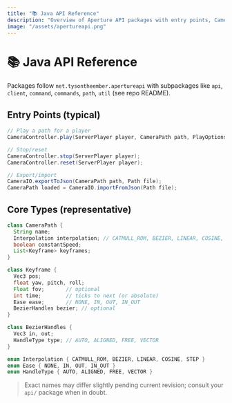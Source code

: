 ```yaml
---
title: "📚 Java API Reference"
description: "Overview of Aperture API packages with entry points, CameraPath/Keyframe structures, and enums for interpolation, easing, and handle types."
image: "/assets/apertureapi.png"
---
```


# 📚 Java API Reference
Packages follow `net.tysontheember.apertureapi` with subpackages like `api`, `client`, `command`, `commands`, `path`, `util` (see repo README).

## Entry Points (typical)
```java
// Play a path for a player
CameraController.play(ServerPlayer player, CameraPath path, PlayOptions opts);

// Stop/reset
CameraController.stop(ServerPlayer player);
CameraController.reset(ServerPlayer player);

// Export/import
CameraIO.exportToJson(CameraPath path, Path file);
CameraPath loaded = CameraIO.importFromJson(Path file);
```

## Core Types (representative)
```java
class CameraPath {
  String name;
  Interpolation interpolation; // CATMULL_ROM, BEZIER, LINEAR, COSINE, STEP
  boolean constantSpeed;
  List<Keyframe> keyframes;
}

class Keyframe {
  Vec3 pos;
  float yaw, pitch, roll;
  Float fov;       // optional
  int time;        // ticks to next (or absolute)
  Ease ease;       // NONE, IN, OUT, IN_OUT
  BezierHandles bezier; // optional
}

class BezierHandles {
  Vec3 in, out;
  HandleType type; // AUTO, ALIGNED, FREE, VECTOR
}

enum Interpolation { CATMULL_ROM, BEZIER, LINEAR, COSINE, STEP }
enum Ease { NONE, IN, OUT, IN_OUT }
enum HandleType { AUTO, ALIGNED, FREE, VECTOR }
```
> Exact names may differ slightly pending current revision; consult your `api/` package when in doubt.
